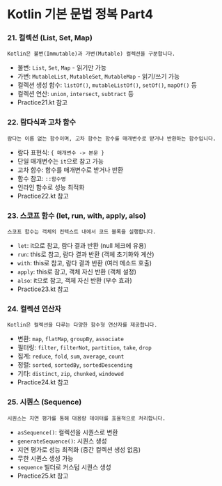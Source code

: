 # Kotlin 기본 문법 정복 Part4 

### 21. 컬렉션 (List, Set, Map)
```text
Kotlin은 불변(Immutable)과 가변(Mutable) 컬렉션을 구분합니다.
```
- 불변: `List`, `Set`, `Map` - 읽기만 가능
- 가변: `MutableList`, `MutableSet`, `MutableMap` - 읽기/쓰기 가능
- 컬렉션 생성 함수: `listOf()`, `mutableListOf()`, `setOf()`, `mapOf()` 등
- 컬렉션 연산: `union`, `intersect`, `subtract` 등
- Practice21.kt 참고

### 22. 람다식과 고차 함수
```text
람다는 이름 없는 함수이며, 고차 함수는 함수를 매개변수로 받거나 반환하는 함수입니다.
```
- 람다 표현식: `{ 매개변수 -> 본문 }`
- 단일 매개변수는 `it`으로 참고 가능
- 고차 함수: 함수를 매개변수로 받거나 반환
- 함수 참고: `::함수명`
- 인라인 함수로 성능 최적화
- Practice22.kt 참고

### 23. 스코프 함수 (let, run, with, apply, also)
```text
스코프 함수는 객체의 컨텍스트 내에서 코드 블록을 실행합니다.
```
- `let`: it으로 참고, 람다 결과 반환 (null 체크에 유용)
- `run`: this로 참고, 람다 결과 반환 (객체 초기화와 계산)
- `with`: this로 참고, 람다 결과 반환 (여러 메소드 호출)
- `apply`: this로 참고, 객체 자신 반환 (객체 설정)
- `also`: it으로 참고, 객체 자신 반환 (부수 효과)
- Practice23.kt 참고

### 24. 컬렉션 연산자
```text
Kotlin은 컬렉션을 다루는 다양한 함수형 연산자를 제공합니다.
```
- 변환: `map`, `flatMap`, `groupBy`, `associate`
- 필터링: `filter`, `filterNot`, `partition`, `take`, `drop`
- 집계: `reduce`, `fold`, `sum`, `average`, `count`
- 정렬: `sorted`, `sortedBy`, `sortedDescending`
- 기타: `distinct`, `zip`, `chunked`, `windowed`
- Practice24.kt 참고

### 25. 시퀀스 (Sequence)
```text
시퀀스는 지연 평가를 통해 대용량 데이터를 효율적으로 처리합니다.
```
- `asSequence()`: 컬렉션을 시퀀스로 변환
- `generateSequence()`: 시퀀스 생성
- 지연 평가로 성능 최적화 (중간 컬렉션 생성 없음)
- 무한 시퀀스 생성 가능
- `sequence` 빌더로 커스텀 시퀀스 생성
- Practice25.kt 참고
